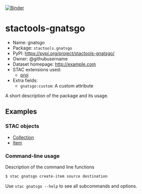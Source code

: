 [![Binder](https://mybinder.org/badge_logo.svg)](https://mybinder.org/v2/gh/stactools-packages/gnatsgo/main?filepath=docs/installation_and_basic_usage.ipynb)

# stactools-gnatsgo

- Name: gnatsgo
- Package: `stactools.gnatsgo`
- PyPI: https://pypi.org/project/stactools-gnatsgo/
- Owner: @githubusername
- Dataset homepage: http://example.com
- STAC extensions used:
  - [proj](https://github.com/stac-extensions/projection/)
- Extra fields:
  - `gnatsgo:custom`: A custom attribute

A short description of the package and its usage.

## Examples

### STAC objects

- [Collection](examples/collection.json)
- [Item](examples/item/item.json)

### Command-line usage

Description of the command line functions

```bash
$ stac gnatsgo create-item source destination
```

Use `stac gnatsgo --help` to see all subcommands and options.
